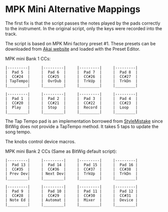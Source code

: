 
# MPK Mini Alternative Mappings

The first fix is that the script passes the notes played by the pads correctly to the instrument. In the original script, only the keys were recorded into the track.

The script is based on MPK Mini factory preset #1. These presets can be downloaded from [Akai website][akai] and loaded with the Preset Editor.

MPK mini Bank 1 CCs:

    |---------|     |---------|     |---------|     |---------|
    |  Pad 5  |     |  Pad 6  |     |  Pad 7  |     |  Pad 8  |
    |  CC#24  |     |  CC#25  |     |  CC#26  |     |  CC#27  |
    | TapTempo|     |  OvrDub |     |  TrkUp  |     |  TrkDn  |
    |_________|     |_________|     |_________|     |_________|
    
    |---------|     |---------|     |---------|     |---------|
    |  Pad 1  |     |  Pad 2  |     |  Pad 3  |     |  Pad 4  |
    |  CC#20  |     |  CC#21  |     |  CC#22  |     |  CC#23  |
    |  Play   |     |  Stop   |     |  Record |     |  Loop   |
    |_________|     |_________|     |_________|     |_________|

The Tap Tempo pad is an implementation borrowed from [StyleMistake][sm] since BitWig does not provide a TapTempo method. It takes 5 taps to update the song tempo.

The knobs control device macros.

MPK mini Bank 2 CCs (Same as BitWig default script):

    |---------|     |---------|     |---------|     |---------|
    |  Pad 13 |     |  Pad 14 |     |  Pad 15 |     |  Pad 16 |
    |  CC#35  |     |  CC#36  |     |  CC#37  |     |  CC#38  |
    | Prev Dev|     | Next Dev|     |  TrkUp  |     |  TrkDn  |
    |_________|     |_________|     |_________|     |_________|
    
    |---------|     |---------|     |---------|     |---------|
    |  Pad 9  |     |  Pad 10 |     |  Pad 11 |     |  Pad 12 |
    |  CC#28  |     |  CC#29  |     |  CC#30  |     |  CC#31  |
    | Note Ed |     | Automat |     |  Mixer  |     |  Device |
    |_________|     |_________|     |_________|     |_________|

[sm]: https://github.com/stylemistake
[akai]: http://www.akaipro.com/product/mpkmini#downloads

